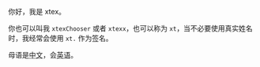 <!-- markdownlint-disable MD033 -->
<!-- markdownlint-disable-next-line MD041 -->
你好，我是 xtex。

你也可以叫我 `xtexChooser` 或者 `xtexx`，也可以称为 `xt`，当不必要使用真实姓名时，我经常会使用 `xt.` 作为签名。

母语是<abbr title="zh-cmn-Hans,zh-Hans,zh-CN,zh">中文</abbr>，会<abbr title="eng,en-US,en">英语</abbr>。

